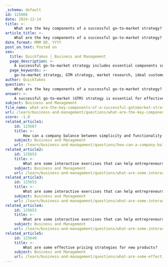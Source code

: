 ```yaml
---
_schema: default
id: 125666
date: 2024-12-14
title: >-
    What are the key components of a successful go-to-market strategy?
article_title: >-
    What are the key components of a successful go-to-market strategy?
date_format: MMM DD, YYYY
post_on_text: Posted on
seo:
  title: QuickTakes | Business and Management
  page_description: >-
    A successful go-to-market strategy includes essential components such as market research, ideal customer persona, value proposition, product-market fit, and more, critical for launching a product effectively and ensuring it resonates with the target audience.
  page_keywords: >-
    go-to-market strategy, GTM strategy, market research, ideal customer persona, value proposition, product-market fit, positioning, sales and marketing alignment, distribution channels, pricing strategy, metrics, KPIs, feedback loop
author: QuickTakes
question: >-
    What are the key components of a successful go-to-market strategy?
answer: >-
    A successful go-to-market (GTM) strategy is essential for effectively launching a product and ensuring it resonates with the target audience. Here are the key components that contribute to a successful GTM strategy:\n\n1. **Market Research**: Conducting thorough market research is foundational. This involves understanding the competitive landscape, identifying customer needs, and analyzing market trends. It helps in defining the target market and understanding the dynamics that will influence the product's success.\n\n2. **Ideal Customer Persona (ICP)**: Creating an Ideal Customer Persona is crucial. This involves identifying and understanding the characteristics, behaviors, and pain points of the target customers. A well-defined ICP helps tailor marketing efforts and product features to meet customer expectations.\n\n3. **Value Proposition**: Clearly articulating the value proposition is vital. This defines the unique benefits and solutions the product offers to the target market, addressing specific problems or needs. A strong value proposition differentiates the product from competitors.\n\n4. **Product-Market Fit**: Achieving product-market fit is a critical milestone. This means ensuring that the product meets the needs of the target market effectively, leading to customer satisfaction and retention. Continuous feedback from customers is essential to refine the product and maintain this fit.\n\n5. **Positioning and Messaging**: Developing clear positioning and messaging strategies is important for communicating the product's value to the target audience. This includes crafting compelling narratives that resonate with potential customers and align with their needs.\n\n6. **Sales and Marketing Alignment**: Ensuring that sales and marketing teams are aligned is crucial for executing the GTM strategy effectively. This includes sharing insights, coordinating efforts, and creating a seamless experience for customers from awareness to purchase.\n\n7. **Distribution Channels**: Identifying the right distribution channels is essential for reaching the target audience effectively. This could involve direct sales, partnerships, online platforms, or retail channels, depending on where the target customers are most accessible.\n\n8. **Pricing Strategy**: Developing an effective pricing strategy is key to attracting customers while ensuring profitability. This involves analyzing competitors, understanding customer willingness to pay, and considering the overall value delivered by the product.\n\n9. **Metrics and KPIs**: Establishing metrics and key performance indicators (KPIs) to measure the success of the GTM strategy is important. This allows for tracking progress, making data-driven decisions, and adjusting strategies as needed.\n\n10. **Feedback Loop**: Implementing a feedback loop to gather insights from customers post-launch is crucial. This helps in refining the product, improving customer experience, and adapting the GTM strategy based on real-world performance.\n\nBy addressing these components, businesses can create a comprehensive and effective go-to-market strategy that enhances the chances of a successful product launch and long-term market engagement.
subject: Business and Management
file_name: what-are-the-key-components-of-a-successful-gotomarket-strategy.md
url: /learn/business-and-management/questions/what-are-the-key-components-of-a-successful-gotomarket-strategy
score: -1.0
related_article1:
    id: 125667
    title: >-
        How can a company balance between simplicity and functionality in product design?
    subject: Business and Management
    url: /learn/business-and-management/questions/how-can-a-company-balance-between-simplicity-and-functionality-in-product-design
related_article2:
    id: 125653
    title: >-
        What are some interactive exercises that can help entrepreneurs in transforming their product ideas into scalable companies?
    subject: Business and Management
    url: /learn/business-and-management/questions/what-are-some-interactive-exercises-that-can-help-entrepreneurs-in-transforming-their-product-ideas-into-scalable-companies
related_article3:
    id: 125653
    title: >-
        What are some interactive exercises that can help entrepreneurs in transforming their product ideas into scalable companies?
    subject: Business and Management
    url: /learn/business-and-management/questions/what-are-some-interactive-exercises-that-can-help-entrepreneurs-in-transforming-their-product-ideas-into-scalable-companies
related_article4:
    id: 125653
    title: >-
        What are some interactive exercises that can help entrepreneurs in transforming their product ideas into scalable companies?
    subject: Business and Management
    url: /learn/business-and-management/questions/what-are-some-interactive-exercises-that-can-help-entrepreneurs-in-transforming-their-product-ideas-into-scalable-companies
related_article5:
    id: 125649
    title: >-
        What are some effective pricing strategies for new products?
    subject: Business and Management
    url: /learn/business-and-management/questions/what-are-some-effective-pricing-strategies-for-new-products
---
```


&nbsp;